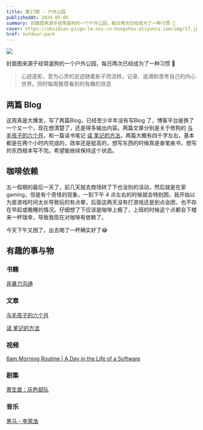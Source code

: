 ```yaml
---
title: 第17期 - 户外公园
publishedAt: 2024-05-05
summary: 封面图来源于经常遛狗的一个户外公园，每日两次已经成为了一种习惯 🦮
cover: https://obsidian-picgo-le.oss-cn-hangzhou.aliyuncs.com/img/17.jpg
href: outdoor-park
---
```


![](https://obsidian-picgo-le.oss-cn-hangzhou.aliyuncs.com/img/17.jpg)

封面图来源于经常遛狗的一个户外公园，每日两次已经成为了一种习惯 🦮

> 心迹逐影，意为心灵的足迹随着影子而流转，记录、追溯和思考自己的内心世界。同时每周推荐看到的有趣的信息

## 两篇 Blog

这周真是大爆发，写了两篇Blog，已经至少半年没有写Blog 了，博客平台是换了一个又一个，现在想清楚了，还是得多输出内容。两篇文章分别是关于修狗的 [与毛孩子的六个月](https://xiaole.site/six-months-with-puppy)，和一篇读书笔记 [读 笔记的方法](https://xiaole.site/reading-notes-method)。两篇大概有四千字左右，基本都是在两个小时内完成的，效率还是挺高的，想写东西的时候真是奋笔疾书，想写的东西根本写不完。希望能继续保持这个状态。

## 咖啡依赖

五一假期的最后一天了，前几天就去商场转了下也没别的活动，然后就是在家 gaming，但是有个奇怪的现象，一到下午 4 点左右的时候就会特别困，我开始以为是游戏时间太长导致玩的有点晕，后面这两天没有打游戏还是到点会困，也不存在早起或晚睡的情况。仔细想了下应该是咖啡上瘾了，上班的时候这个点都会下楼来一杯瑞幸，导致我现在对咖啡有依赖了。

今天下午又困了，出去喝了一杯确实好了😂

## 有趣的事与物

### 书籍

[非暴力沟通](https://book.douban.com/subject/3533221/)

### 文章

[与毛孩子的六个月](https://xiaole.site/six-months-with-puppy)

[读 笔记的方法](https://xiaole.site/reading-notes-method)

### 视频

[6am Morning Routine | A Day in the Life of a Software](https://www.youtube.com/watch?v=AIZ5LJ2IeZo&ab_channel=BrianRuiz)

### 剧集

[寄生兽：灰色部队](http://movie.douban.com/subject/35954429/)

### 音乐

[黑马 - 李荣浩](https://www.youtube.com/watch?v=e_3nTablkhA&ab_channel=%E6%9D%8E%E6%A6%AE%E6%B5%A9RonghaoLi)


